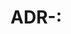 # ADR-<ID>: <Title>

## Status
[Accepted | Proposed | Rejected | Superseded]

## Context
- What problem are we solving?
- What are the constraints?
- Any business, technical, or organizational factors influencing the decision?

## Decision
- What have we decided and why?
- Key reasoning behind the decision.

## Alternatives Considered
- Alternative 1: Pros & Cons
- Alternative 2: Pros & Cons
- (List as many as needed)

## Consequences
- **Positive impacts** (e.g., scalability, maintainability, cost reduction)
- **Negative impacts** (e.g., technical debt, performance concerns)

## References
- Links to documentation, standards, or other relevant materials.
